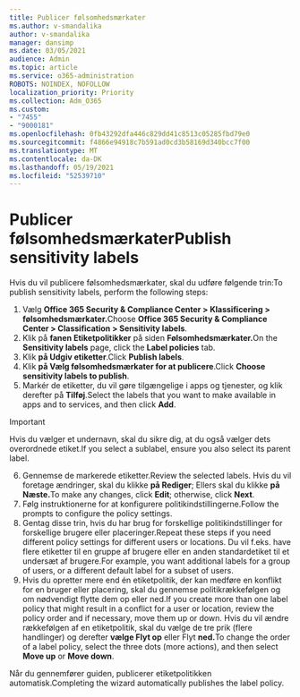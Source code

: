 ```yaml
---
title: Publicer følsomhedsmærkater
ms.author: v-smandalika
author: v-smandalika
manager: dansimp
ms.date: 03/05/2021
audience: Admin
ms.topic: article
ms.service: o365-administration
ROBOTS: NOINDEX, NOFOLLOW
localization_priority: Priority
ms.collection: Adm_O365
ms.custom:
- "7455"
- "9000181"
ms.openlocfilehash: 0fb43292dfa446c829dd41c8513c05285fbd79e0
ms.sourcegitcommit: f4866e94918c7b591ad0cd3b58169d340bcc7f00
ms.translationtype: MT
ms.contentlocale: da-DK
ms.lasthandoff: 05/19/2021
ms.locfileid: "52539710"
---
```

# <a name="publish-sensitivity-labels"></a><span data-ttu-id="d89b2-102">Publicer følsomhedsmærkater</span><span class="sxs-lookup"><span data-stu-id="d89b2-102">Publish sensitivity labels</span></span>

<span data-ttu-id="d89b2-103">Hvis du vil publicere følsomhedsmærkater, skal du udføre følgende trin:</span><span class="sxs-lookup"><span data-stu-id="d89b2-103">To publish sensitivity labels, perform the following steps:</span></span>

1. <span data-ttu-id="d89b2-104">Vælg **Office 365 Security & Compliance Center > Klassificering > følsomhedsmærkater.**</span><span class="sxs-lookup"><span data-stu-id="d89b2-104">Choose **Office 365 Security & Compliance Center > Classification > Sensitivity labels**.</span></span>
2. <span data-ttu-id="d89b2-105">Klik på **fanen Etiketpolitikker** på siden **Følsomhedsmærkater.**</span><span class="sxs-lookup"><span data-stu-id="d89b2-105">On the **Sensitivity labels** page, click the **Label policies** tab.</span></span>
3. <span data-ttu-id="d89b2-106">Klik **på Udgiv etiketter**.</span><span class="sxs-lookup"><span data-stu-id="d89b2-106">Click **Publish labels**.</span></span>
4. <span data-ttu-id="d89b2-107">Klik **på Vælg følsomhedsmærkater for at publicere**.</span><span class="sxs-lookup"><span data-stu-id="d89b2-107">Click **Choose sensitivity labels to publish**.</span></span> 
5. <span data-ttu-id="d89b2-108">Markér de etiketter, du vil gøre tilgængelige i apps og tjenester, og klik derefter på **Tilføj**.</span><span class="sxs-lookup"><span data-stu-id="d89b2-108">Select the labels that you want to make available in apps and to services, and then click **Add**.</span></span>
> [!IMPORTANT]
> <span data-ttu-id="d89b2-109">Hvis du vælger et undernavn, skal du sikre dig, at du også vælger dets overordnede etiket.</span><span class="sxs-lookup"><span data-stu-id="d89b2-109">If you select a sublabel, ensure you also select its parent label.</span></span>
6. <span data-ttu-id="d89b2-110">Gennemse de markerede etiketter.</span><span class="sxs-lookup"><span data-stu-id="d89b2-110">Review the selected labels.</span></span> <span data-ttu-id="d89b2-111">Hvis du vil foretage ændringer, skal du klikke **på Rediger**; Ellers skal du klikke **på Næste.**</span><span class="sxs-lookup"><span data-stu-id="d89b2-111">To make any changes, click **Edit**; otherwise, click **Next**.</span></span>
7. <span data-ttu-id="d89b2-112">Følg instruktionerne for at konfigurere politikindstillingerne.</span><span class="sxs-lookup"><span data-stu-id="d89b2-112">Follow the prompts to configure the policy settings.</span></span>
8. <span data-ttu-id="d89b2-113">Gentag disse trin, hvis du har brug for forskellige politikindstillinger for forskellige brugere eller placeringer.</span><span class="sxs-lookup"><span data-stu-id="d89b2-113">Repeat these steps if you need different policy settings for different users or locations.</span></span> <span data-ttu-id="d89b2-114">Du vil f.eks. have flere etiketter til en gruppe af brugere eller en anden standardetiket til et undersæt af brugere.</span><span class="sxs-lookup"><span data-stu-id="d89b2-114">For example, you want additional labels for a group of users, or a different default label for a subset of users.</span></span>
9. <span data-ttu-id="d89b2-115">Hvis du opretter mere end én etiketpolitik, der kan medføre en konflikt for en bruger eller placering, skal du gennemse politikrækkefølgen og om nødvendigt flytte dem op eller ned.</span><span class="sxs-lookup"><span data-stu-id="d89b2-115">If you create more than one label policy that might result in a conflict for a user or location, review the policy order and if necessary, move them up or down.</span></span> <span data-ttu-id="d89b2-116">Hvis du vil ændre rækkefølgen af en etiketpolitik, skal du vælge de tre prik (flere handlinger) og derefter **vælge Flyt op** eller Flyt **ned.**</span><span class="sxs-lookup"><span data-stu-id="d89b2-116">To change the order of a label policy, select the three dots (more actions), and then select **Move up** or **Move down**.</span></span>

<span data-ttu-id="d89b2-117">Når du gennemfører guiden, publicerer etiketpolitikken automatisk.</span><span class="sxs-lookup"><span data-stu-id="d89b2-117">Completing the wizard automatically publishes the label policy.</span></span>

